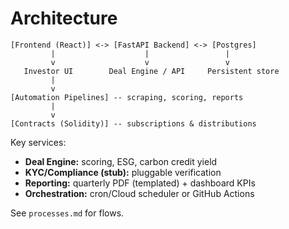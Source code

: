 # Architecture

```text
[Frontend (React)] <-> [FastAPI Backend] <-> [Postgres]
         |                    |                 |
         v                    v                 v
   Investor UI        Deal Engine / API     Persistent store
         |
         v
[Automation Pipelines] -- scraping, scoring, reports
         |
         v
[Contracts (Solidity)] -- subscriptions & distributions
```

Key services:
- **Deal Engine:** scoring, ESG, carbon credit yield
- **KYC/Compliance (stub):** pluggable verification
- **Reporting:** quarterly PDF (templated) + dashboard KPIs
- **Orchestration:** cron/Cloud scheduler or GitHub Actions

See `processes.md` for flows.
